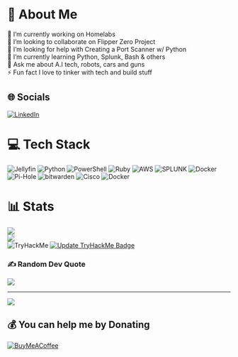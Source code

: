 # 💫 About Me
🔭 I’m currently working on Homelabs<br>👯 I’m looking to collaborate on Flipper Zero Project<br>🤝 I’m looking for help with Creating a Port Scanner w/ Python<br>🌱 I’m currently learning Python, Splunk, Bash & others<br>💬 Ask me about A.I tech, robots, cars and guns<br>⚡ Fun fact I love to tinker with tech and build stuff


## 🌐 Socials
[![LinkedIn](https://img.shields.io/badge/LinkedIn-%230077B5.svg?logo=linkedin&logoColor=white)](https://linkedin.com/in/manuel-lugo-x) 

# 💻 Tech Stack
![Jellyfin](https://img.shields.io/badge/jellyfin-%23000B25.svg?style=for-the-badge&logo=Jellyfin&logoColor=00A4DC) ![Python](https://img.shields.io/badge/python-3670A0?style=for-the-badge&logo=python&logoColor=ffdd54) ![PowerShell](https://img.shields.io/badge/PowerShell-%235391FE.svg?style=for-the-badge&logo=powershell&logoColor=white) ![Ruby](https://img.shields.io/badge/ruby-%23CC342D.svg?style=for-the-badge&logo=ruby&logoColor=white) ![AWS](https://img.shields.io/badge/AWS-%23FF9900.svg?style=for-the-badge&logo=amazon-aws&logoColor=white) ![SPLUNK](https://img.shields.io/badge/splunk-000000.svg?style=for-the-badge&logo=splunk&color=%23000000) ![Docker](https://img.shields.io/badge/docker-%230db7ed.svg?style=for-the-badge&logo=docker&logoColor=white) ![Pi-Hole](https://img.shields.io/badge/pihole-%2396060C.svg?style=for-the-badge&logo=pi-hole&logoColor=white) ![bitwarden](https://img.shields.io/badge/bitwarden-%23175DDC.svg?style=for-the-badge&logo=bitwarden&logoColor=white) ![Cisco](https://img.shields.io/badge/cisco-%23049fd9.svg?style=for-the-badge&logo=cisco&logoColor=black) ![Docker](https://img.shields.io/badge/docker-%230db7ed.svg?style=for-the-badge&logo=docker&logoColor=white)
# 📊 Stats
![](https://github-readme-stats.vercel.app/api?username=lugo-labs&theme=default&hide_border=true&include_all_commits=false&count_private=false)<br/>
![](https://github-readme-streak-stats.herokuapp.com/?user=lugo-labs&theme=default&hide_border=true)<br/>
![TryHackMe](https://tryhackme-badges.s3.amazonaws.com/LuGo.png)
[![Update TryHackMe Badge](https://github.com/lugo-labs/lugo-labs/actions/workflows/update-tryhackme-badge.yml/badge.svg?branch=main)](https://github.com/lugo-labs/lugo-labs/actions/workflows/update-tryhackme-badge.yml)

### ✍️ Random Dev Quote
![](https://quotes-github-readme.vercel.app/api?type=horizontal&theme=merko)

---
[![](https://visitcount.itsvg.in/api?id=lugo-labs&icon=0&color=0)](https://visitcount.itsvg.in)

  ## 💰 You can help me by Donating
  [![BuyMeACoffee](https://img.shields.io/badge/Buy%20Me%20a%20Coffee-ffdd00?style=for-the-badge&logo=buy-me-a-coffee&logoColor=black)](https://buymeacoffee.com/manuel.lugo) 

  
<!-- Proudly created with GPRM ( https://gprm.itsvg.in ) -->
